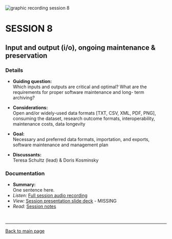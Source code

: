 ![graphic recording session 8](/empire/images/graphic-recording-session8.png)
# SESSION 8
## Input and output (i/o), ongoing maintenance & preservation

### Details
- **Guiding question:**  
  Which inputs and outputs are critical and optimal? What are the requirements for proper software maintenance and long- term archiving?  

-	**Considerations:**  
  Open and/or widely-used data formats [TXT, CSV, XML, PDF, PNG], consuming the dataset, research outcome formats, interoperability, maintenance costs, data longevity  

-	**Goal:**	 
  Necessary and preferred data formats, importation, and exports, software maintenance and management plan  

-	**Discussants:**	 
  Teresa Schultz (lead) & Doris Kosminsky  


### Documentation  
- **Summary:**  
  One sentence here.
- *Listen:* [Full session audio recording](audio/session8.MP3)   
- *View:* [Session presentation slide deck](link) - MISSING  
- *Read:* [Session notes](https://docs.google.com/document/d/196V79SznVOMz-1G63dCI5LCIg0iVKNmMWCP2aSaxHw0/edit?usp=sharing)


&nbsp;

------------------------------

[Back to main page](/empire/)
